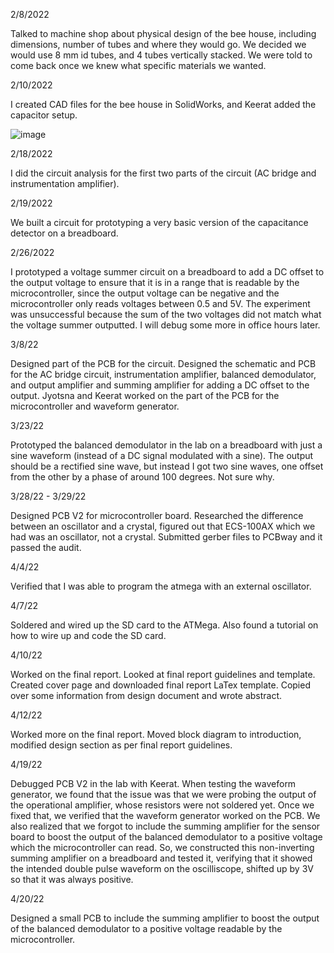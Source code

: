 2/8/2022

Talked to machine shop about physical design of the bee house, including dimensions, number of tubes and where they would go.
We decided we would use 8 mm id tubes, and 4 tubes vertically stacked. We were told to come back once we knew what specific materials we wanted.

2/10/2022

I created CAD files for the bee house in SolidWorks, and Keerat added the capacitor setup.

![image](https://github.com/keeratS/445team27/tree/main/notebooks/piyush/bee_house_cad.jpg?raw=true)

2/18/2022

I did the circuit analysis for the first two parts of the circuit (AC bridge and instrumentation amplifier).

2/19/2022

We built a circuit for prototyping a very basic version of the capacitance detector on a breadboard.

2/26/2022

I prototyped a voltage summer circuit on a breadboard to add a DC offset to the output voltage to ensure that it is in 
a range that is readable by the microcontroller, since the output voltage can be negative and the microcontroller only 
reads voltages between 0.5 and 5V. The experiment was unsuccessful because the sum of the two voltages did not match 
what the voltage summer outputted. I will debug some more in office hours later.

3/8/22

Designed part of the PCB for the circuit. Designed the schematic and PCB for the AC bridge circuit, instrumentation amplifier,
balanced demodulator, and output amplifier and summing amplifier for adding a DC offset to the output. Jyotsna and Keerat worked
on the part of the PCB for the microcontroller and waveform generator.

3/23/22

Prototyped the balanced demodulator in the lab on a breadboard with just a sine waveform (instead of a DC signal modulated with a sine). 
The output should be a rectified sine wave, but instead I got two sine waves, one offset from the other by a phase of around 100 degrees. Not sure why.

3/28/22 - 3/29/22 

Designed PCB V2 for microcontroller board. Researched the difference between an oscillator and a crystal, figured out that ECS-100AX
which we had was an oscillator, not a crystal. Submitted gerber files to PCBway and it passed the audit.

4/4/22 

Verified that I was able to program the atmega with an external oscillator.

4/7/22 

Soldered and wired up the SD card to the ATMega. Also found a tutorial on how to wire up and code the SD card. 

4/10/22 

Worked on the final report. Looked at final report guidelines and template. Created cover page and downloaded
final report LaTex template. Copied over some information from design document and wrote abstract.

4/12/22

Worked more on the final report. Moved block diagram to introduction, modified design section as per final 
report guidelines.

4/19/22

Debugged PCB V2 in the lab with Keerat. When testing the waveform generator, we found that the issue was that
we were probing the output of the operational amplifier, whose resistors were not soldered yet. Once we fixed that,
we verified that the waveform generator worked on the PCB. We also realized that we forgot to include the summing 
amplifier for the sensor board to boost the output of the balanced demodulator to a positive voltage which the 
microcontroller can read. So, we constructed this non-inverting summing amplifier on a breadboard and tested it,
verifying that it showed the intended double pulse waveform on the oscilliscope, shifted up by 3V so that it was
always positive.

4/20/22

Designed a small PCB to include the summing amplifier to boost the output of the balanced demodulator to a positive 
voltage readable by the microcontroller.
